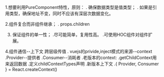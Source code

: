 1.想要利用PureComponent特性，原则：
   . 确保数据类型是值类型；
   . 如果是引用类型，确保地址不变，同时不应该有深层次数据变化。

2.组件复合而非组件继承； 
   . props.children 

3. 保证组件的单一性；
   .尽可能简单，复用性高。
   .可使用HOC组件对组件扩展。

4.组件通信--上下文 跨层级传值
   . vuejs的privide,inject模式的来源--context
   .Provider--提供者
   .Consumer--消耗者
   .老版本的context:
      .getChildContext用来返回数据
      .定义childContextTypes声明
   .新版本上下文
      .{ Provider, Consumer } = React.createContext()   
